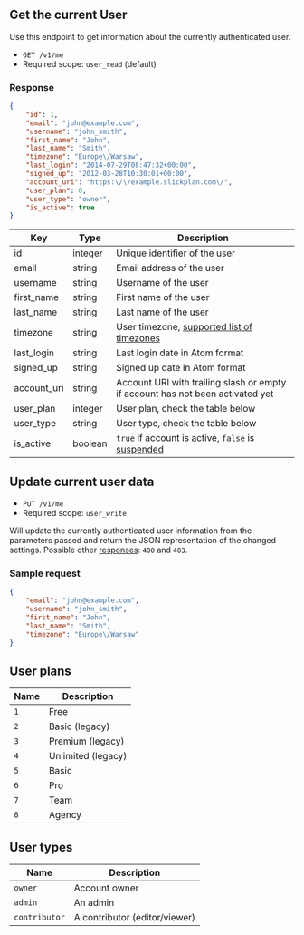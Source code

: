 ## Get the current User

Use this endpoint to get information about the currently authenticated user.

* `GET /v1/me`
* Required scope: `user_read` (default)

### Response
``` json
{
    "id": 1,
    "email": "john@example.com",
    "username": "john_smith",
    "first_name": "John",
    "last_name": "Smith",
    "timezone": "Europe\/Warsaw",
    "last_login": "2014-07-29T08:47:32+00:00",
    "signed_up": "2012-03-28T10:30:01+00:00",
    "account_uri": "https:\/\/example.slickplan.com\/",
    "user_plan": 8,
    "user_type": "owner",
    "is_active": true
}
```
Key | Type | Description
--- | --- | ---
id | integer | Unique identifier of the user
email | string | Email address of the user
username | string | Username of the user
first_name | string | First name of the user
last_name | string | Last name of the user
timezone | string | User timezone, [supported list of timezones](http://php.net/manual/en/timezones.php)
last_login | string | Last login date in Atom format
signed_up | string | Signed up date in Atom format
account_uri | string | Account URI with trailing slash or empty if account has not been activated yet
user_plan | integer | User plan, check the table below
user_type | string | User type, check the table below
is_active | boolean | `true` if account is active, `false` is [suspended](https://help.slickplan.com/hc/en-us/articles/207020716)

## Update current user data

* `PUT /v1/me`
* Required scope: `user_write`

Will update the currently authenticated user information from the parameters passed and return the JSON representation of the changed settings. Possible other [responses](./../sections/responses.md): `400` and `403`.

### Sample request
``` json
{
    "email": "john@example.com",
    "username": "john_smith",
    "first_name": "John",
    "last_name": "Smith",
    "timezone": "Europe\/Warsaw"
}
```

## User plans

Name | Description
--- | ---
`1` | Free
`2` | Basic (legacy)
`3` | Premium (legacy)
`4` | Unlimited (legacy)
`5` | Basic
`6` | Pro
`7` | Team
`8` | Agency

## User types

Name | Description
--- | ---
`owner` | Account owner
`admin` | An admin
`contributor` | A contributor (editor/viewer)